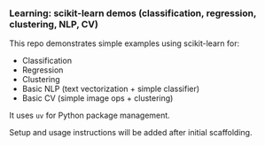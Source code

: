 ### Learning: scikit-learn demos (classification, regression, clustering, NLP, CV)

This repo demonstrates simple examples using scikit-learn for:
- Classification
- Regression
- Clustering
- Basic NLP (text vectorization + simple classifier)
- Basic CV (simple image ops + clustering)

It uses `uv` for Python package management.

Setup and usage instructions will be added after initial scaffolding.
